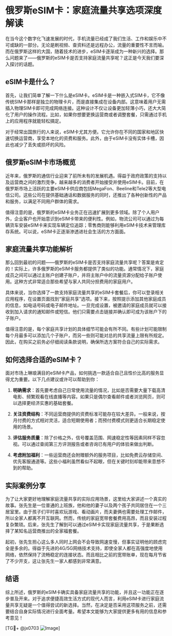 # 俄罗斯eSIM卡：家庭流量共享选项深度解读

在当今这个数字化飞速发展的时代，手机流量已经成了我们生活、工作和娱乐中不可或缺的一部分。无论是刷视频、查资料还是远程办公，流量的重要性不言而喻。而在俄罗斯这样的大国，随着技术的进步，eSIM卡逐渐成为一种新兴的选择。那么问题来了——俄罗斯的eSIM卡是否支持家庭流量共享呢？这正是今天我们要深入探讨的话题。

## eSIM卡是什么？

首先，让我们简单了解一下什么是eSIM卡。eSIM卡是一种嵌入式SIM卡，它不像传统SIM卡那样是独立的物理卡片，而是直接集成在设备内部。这意味着用户无需插入物理SIM卡即可完成网络连接。这种设计不仅让设备更加轻薄小巧，还大大简化了用户的操作流程。比如，如果你想要更换运营商或者调整套餐，只需通过手机上的应用程序就能轻松搞定。

对于经常出国旅行的人来说，eSIM卡尤其方便。它允许你在不同的国家和地区快速切换运营商，享受本地化的资费和服务。此外，由于eSIM卡没有实体卡槽，因此也减少了丢失或损坏的风险。

## 俄罗斯eSIM卡市场概览

近年来，俄罗斯的通信行业迎来了前所未有的发展机遇。得益于政府政策的支持以及运营商之间的激烈竞争，越来越多的消费者开始接受并使用eSIM卡。目前，在俄罗斯市场上活跃的主要eSIM卡供应商包括MegaFon、Beeline和Tele2等大型电信公司。这些公司在提供基础通话和数据服务的同时，还推出了各种创新性的产品和服务，以满足不同用户群体的需求。

值得注意的是，俄罗斯的eSIM卡业务正在迅速扩展到更多领域。除了个人用户外，企业客户也开始意识到eSIM卡带来的便利性。例如，物流公司可以通过为每辆货车安装eSIM卡来实现车辆定位追踪；零售商则能够利用eSIM卡技术来管理库存系统。可以说，eSIM卡正逐渐渗透进社会生活的方方面面。

## 家庭流量共享功能解析

那么回到最初的问题——俄罗斯的eSIM卡是否支持家庭流量共享呢？答案是肯定的！实际上，许多俄罗斯的eSIM卡服务都提供了类似的功能。通常情况下，家庭成员之间可以通过主账户创建子账户，并将主账户中的流量资源分配给子账户使用。这种方式非常适合那些希望与家人共同分担费用的家庭用户。

具体来说，当你选择了一款支持家庭流量共享的eSIM卡套餐后，你可以登录相关应用程序，在设置页面找到“家庭共享”选项。接下来，按照提示添加其他家庭成员的信息，如电话号码或电子邮件地址。一旦完成设置，被邀请的家庭成员就可以接收到加入请求的通知邮件或短信。他们只需要点击链接并确认即可成为该账户下的子账户。

值得注意的是，每个家庭共享计划的具体细节可能会有所不同。有些计划可能限制每个月最多可以添加几个子账户，而另一些则可能对总的共享流量上限有所规定。因此，在购买之前务必仔细阅读条款说明，确保所选方案符合自己的实际需求。

## 如何选择合适的eSIM卡？

面对市场上琳琅满目的eSIM卡产品，如何挑选一款适合自己且性价比高的服务显得尤为重要。以下几点建议或许可以帮助到你：

1. **明确需求**：首先要考虑自己日常使用流量的情况，比如是否需要大量下载高清电影、频繁观看在线直播等内容。如果只是偶尔查看邮件或者浏览网页，则可以选择更经济实惠的基础套餐。
   
2. **关注资费结构**：不同运营商提供的资费标准可能存在较大差异。一般来说，按月付费的方式相对灵活，适合短期使用者；而预付费模式则更适合长期稳定使用的场景。
   
3. **评估服务质量**：除了价格之外，信号覆盖范围、网速稳定性等因素同样不容忽视。可以通过查阅第三方评测报告或者咨询已有用户的体验来做出判断。
   
4. **考虑附加福利**：一些运营商还会附赠额外的服务项目，比如免费云存储空间、优先客服通道等。这些小福利虽然看似不起眼，但在关键时刻却能带来意想不到的帮助。

## 实际案例分享

为了让大家更好地理解家庭流量共享的实际应用场景，这里给大家讲述一个真实的故事。张先生是一位普通的上班族，他和他的妻子以及两个孩子共同居住在一个三居室里。由于孩子们平时喜欢玩游戏、看动画片，而夫妻俩也需要处理工作邮件，所以全家人都离不开互联网。然而，传统的家庭宽带套餐费用高昂，而且安装过程复杂繁琐。后来，张先生了解到可以通过eSIM卡实现家庭流量共享，于是果断选择了某知名运营商推出的全家福套餐。

起初，张先生担心这么多人同时上网会不会导致网速变慢，但事实证明他的顾虑完全是多余的。得益于先进的4G/5G网络技术支持，即使全家人都在高强度地使用网络，依然保持了流畅稳定的连接状态。而且相比之前的宽带账单，现在每月节省了不少开支，这让张先生一家人都感到非常满意。

## 结语

综上所述，俄罗斯的eSIM卡确实具备家庭流量共享的功能，并且这一功能正在逐步普及开来。对于追求便捷高效生活方式的现代人而言，利用eSIM卡进行家庭流量共享无疑是一个值得尝试的新选择。当然，在决定是否采用这项服务之前，还需要结合自身实际情况进行全面考量。希望本文能够为大家提供更多有用的信息和参考意见！

[TG💪+ @jx0703 ![Image](https://github.com/user-attachments/assets/dbca1d08-cadb-493c-b0ec-ad6f7a83f270)]